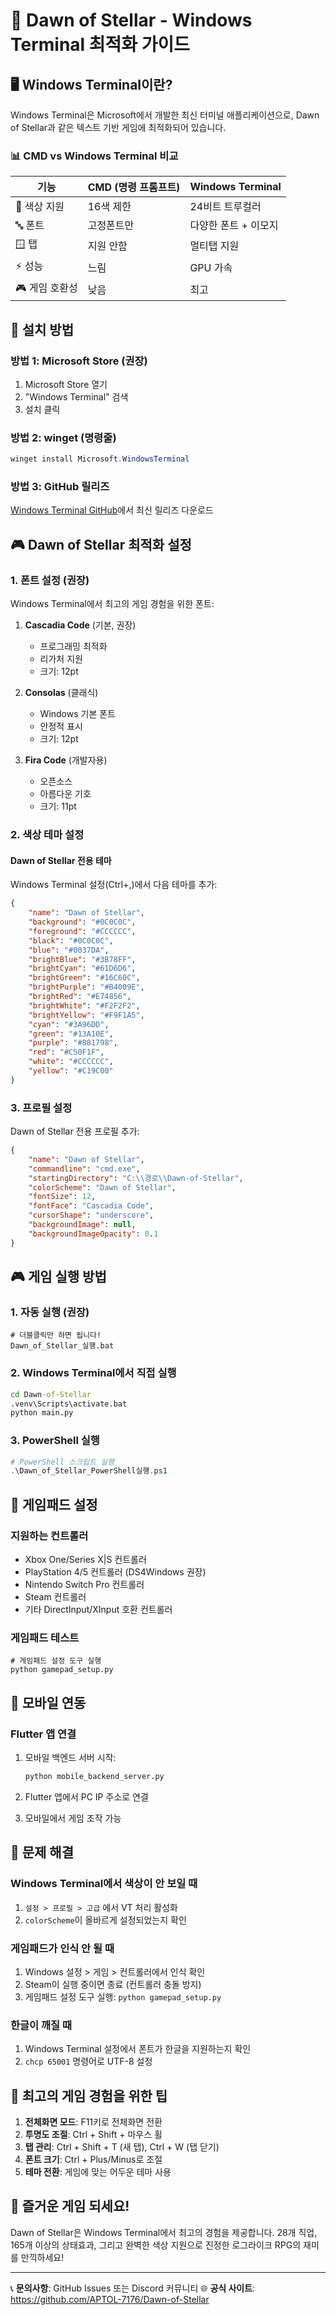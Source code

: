 # 🌟 Dawn of Stellar - Windows Terminal 최적화 가이드

## 🖥️ Windows Terminal이란?

Windows Terminal은 Microsoft에서 개발한 최신 터미널 애플리케이션으로, Dawn of Stellar과 같은 텍스트 기반 게임에 최적화되어 있습니다.

### 📊 CMD vs Windows Terminal 비교

| 기능 | CMD (명령 프롬프트) | Windows Terminal |
|------|-------------------|------------------|
| 🎨 색상 지원 | 16색 제한 | 24비트 트루컬러 |
| 🔤 폰트 | 고정폰트만 | 다양한 폰트 + 이모지 |
| 🪟 탭 | 지원 안함 | 멀티탭 지원 |
| ⚡ 성능 | 느림 | GPU 가속 |
| 🎮 게임 호환성 | 낮음 | 최고 |

## 🚀 설치 방법

### 방법 1: Microsoft Store (권장)
1. Microsoft Store 열기
2. "Windows Terminal" 검색
3. 설치 클릭

### 방법 2: winget (명령줄)
```powershell
winget install Microsoft.WindowsTerminal
```

### 방법 3: GitHub 릴리즈
[Windows Terminal GitHub](https://github.com/microsoft/terminal/releases)에서 최신 릴리즈 다운로드

## 🎮 Dawn of Stellar 최적화 설정

### 1. 폰트 설정 (권장)
Windows Terminal에서 최고의 게임 경험을 위한 폰트:

1. **Cascadia Code** (기본, 권장)
   - 프로그래밍 최적화
   - 리가처 지원
   - 크기: 12pt

2. **Consolas** (클래식)
   - Windows 기본 폰트
   - 안정적 표시
   - 크기: 12pt

3. **Fira Code** (개발자용)
   - 오픈소스
   - 아름다운 기호
   - 크기: 11pt

### 2. 색상 테마 설정

#### Dawn of Stellar 전용 테마
Windows Terminal 설정(Ctrl+,)에서 다음 테마를 추가:

```json
{
    "name": "Dawn of Stellar",
    "background": "#0C0C0C",
    "foreground": "#CCCCCC",
    "black": "#0C0C0C",
    "blue": "#0037DA",
    "brightBlue": "#3B78FF",
    "brightCyan": "#61D6D6",
    "brightGreen": "#16C60C",
    "brightPurple": "#B4009E",
    "brightRed": "#E74856",
    "brightWhite": "#F2F2F2",
    "brightYellow": "#F9F1A5",
    "cyan": "#3A96DD",
    "green": "#13A10E",
    "purple": "#881798",
    "red": "#C50F1F",
    "white": "#CCCCCC",
    "yellow": "#C19C00"
}
```

### 3. 프로필 설정

Dawn of Stellar 전용 프로필 추가:

```json
{
    "name": "Dawn of Stellar",
    "commandline": "cmd.exe",
    "startingDirectory": "C:\\경로\\Dawn-of-Stellar",
    "colorScheme": "Dawn of Stellar",
    "fontSize": 12,
    "fontFace": "Cascadia Code",
    "cursorShape": "underscore",
    "backgroundImage": null,
    "backgroundImageOpacity": 0.1
}
```

## 🎮 게임 실행 방법

### 1. 자동 실행 (권장)
```batch
# 더블클릭만 하면 됩니다!
Dawn_of_Stellar_실행.bat
```

### 2. Windows Terminal에서 직접 실행
```cmd
cd Dawn-of-Stellar
.venv\Scripts\activate.bat
python main.py
```

### 3. PowerShell 실행
```powershell
# PowerShell 스크립트 실행
.\Dawn_of_Stellar_PowerShell실행.ps1
```

## 🎯 게임패드 설정

### 지원하는 컨트롤러
- Xbox One/Series X|S 컨트롤러
- PlayStation 4/5 컨트롤러 (DS4Windows 권장)
- Nintendo Switch Pro 컨트롤러
- Steam 컨트롤러
- 기타 DirectInput/XInput 호환 컨트롤러

### 게임패드 테스트
```batch
# 게임패드 설정 도구 실행
python gamepad_setup.py
```

## 📱 모바일 연동

### Flutter 앱 연결
1. 모바일 백엔드 서버 시작:
   ```cmd
   python mobile_backend_server.py
   ```

2. Flutter 앱에서 PC IP 주소로 연결

3. 모바일에서 게임 조작 가능

## 🔧 문제 해결

### Windows Terminal에서 색상이 안 보일 때
1. `설정 > 프로필 > 고급` 에서 VT 처리 활성화
2. `colorScheme`이 올바르게 설정되었는지 확인

### 게임패드가 인식 안 될 때
1. Windows 설정 > 게임 > 컨트롤러에서 인식 확인
2. Steam이 실행 중이면 종료 (컨트롤러 충돌 방지)
3. 게임패드 설정 도구 실행: `python gamepad_setup.py`

### 한글이 깨질 때
1. Windows Terminal 설정에서 폰트가 한글을 지원하는지 확인
2. `chcp 65001` 명령어로 UTF-8 설정

## 🌟 최고의 게임 경험을 위한 팁

1. **전체화면 모드**: F11키로 전체화면 전환
2. **투명도 조절**: Ctrl + Shift + 마우스 휠
3. **탭 관리**: Ctrl + Shift + T (새 탭), Ctrl + W (탭 닫기)
4. **폰트 크기**: Ctrl + Plus/Minus로 조절
5. **테마 전환**: 게임에 맞는 어두운 테마 사용

## 🎊 즐거운 게임 되세요!

Dawn of Stellar은 Windows Terminal에서 최고의 경험을 제공합니다. 
28개 직업, 165개 이상의 상태효과, 그리고 완벽한 색상 지원으로 
진정한 로그라이크 RPG의 재미를 만끽하세요!

---

📞 **문의사항**: GitHub Issues 또는 Discord 커뮤니티
🌐 **공식 사이트**: https://github.com/APTOL-7176/Dawn-of-Stellar

